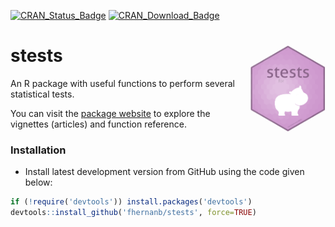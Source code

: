 [![CRAN\_Status\_Badge](http://www.r-pkg.org/badges/version-ago/stests)](https://cran.r-project.org/package=stests)
[![CRAN\_Download\_Badge](http://cranlogs.r-pkg.org/badges/stests)](https://cran.r-project.org/package=stests) 

# stests <img src="man/figures/logo.png" align="right" alt="" width="120" />

An R package with useful functions to perform several statistical tests.

You can visit the [package website](https://fhernanb.github.io/stests/index.html) to explore the vignettes (articles) and function reference. 

### Installation

* Install latest development version from GitHub using the code given below:

```r
if (!require('devtools')) install.packages('devtools')
devtools::install_github('fhernanb/stests', force=TRUE)
```

